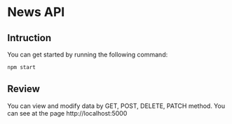 # News API
## Intruction
You can get started by running the following command:
```bash
npm start
```
## Review
You can view and modify data by GET, POST, DELETE, PATCH method.
You can see at the page http://localhost:5000